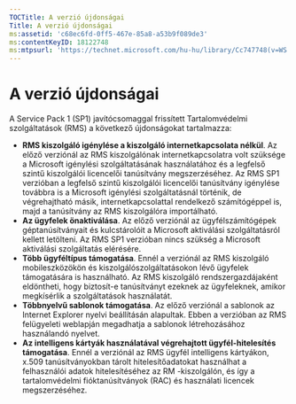 ```yaml
---
TOCTitle: A verzió újdonságai
Title: A verzió újdonságai
ms:assetid: 'c68ec6fd-0ff5-467e-85a8-a53b9f089de3'
ms:contentKeyID: 18122748
ms:mtpsurl: 'https://technet.microsoft.com/hu-hu/library/Cc747748(v=WS.10)'
---
```


A verzió újdonságai
===================

A Service Pack 1 (SP1) javítócsomaggal frissített Tartalomvédelmi szolgáltatások (RMS) a következő újdonságokat tartalmazza:

-   **RMS kiszolgáló igénylése a kiszolgáló internetkapcsolata nélkül**. Az előző verziónál az RMS kiszolgálónak internetkapcsolatra volt szüksége a Microsoft igénylési szolgáltatásának használatához és a legfelső szintű kiszolgálói licencelői tanúsítvány megszerzéséhez. Az RMS SP1 verzióban a legfelső szintű kiszolgálói licencelői tanúsítvány igénylése továbbra is a Microsoft igénylési szolgáltatásnál történik, de végrehajtható másik, internetkapcsolattal rendelkező számítógéppel is, majd a tanúsítvány az RMS kiszolgálóra importálható.
-   **Az ügyfelek önaktiválása**. Az előző verziónál az ügyfélszámítógépek géptanúsítványait és kulcstárolóit a Microsoft aktiválási szolgáltatásról kellett letölteni. Az RMS SP1 verzióban nincs szükség a Microsoft aktiválási szolgáltatás elérésére.
-   **Több ügyféltípus támogatása**. Ennél a verziónál az RMS kiszolgáló mobileszközökön és kiszolgálószolgáltatásokon lévő ügyfelek támogatására is használható. Az RMS kiszolgáló rendszergazdájaként eldöntheti, hogy biztosít-e tanúsítványt ezeknek az ügyfeleknek, amikor megkísérlik a szolgáltatások használatát.
-   **Többnyelvű sablonok támogatása**. Az előző verziónál a sablonok az Internet Explorer nyelvi beállításán alapultak. Ebben a verzióban az RMS felügyeleti weblapján megadhatja a sablonok létrehozásához használandó nyelvet.
-   **Az intelligens kártyák használatával végrehajtott ügyfél-hitelesítés támogatása**. Ennél a verziónál az RMS ügyfél intelligens kártyákon, x.509 tanúsítványokban tárolt hitelesítőadatokat használhat a felhasználói adatok hitelesítéséhez az RM -kiszolgálón, és így a tartalomvédelmi fióktanúsítványok (RAC) és használati licencek megszerzéséhez.
